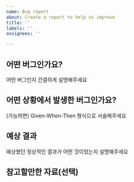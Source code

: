 ```yaml
---
name: Bug report
about: Create a report to help us improve
title: ''
labels: ''
assignees: ''

---
```


## 어떤 버그인가요?
어떤 버그인지 간결하게 설명해주세요

## 어떤 상황에서 발생한 버그인가요?
(가능하면) Given-When-Then 형식으로 서술해주세요

## 예상 결과
예상했던 정상적인 결과가 어떤 것이었는지 설명해주세요

## 참고할만한 자료(선택)
